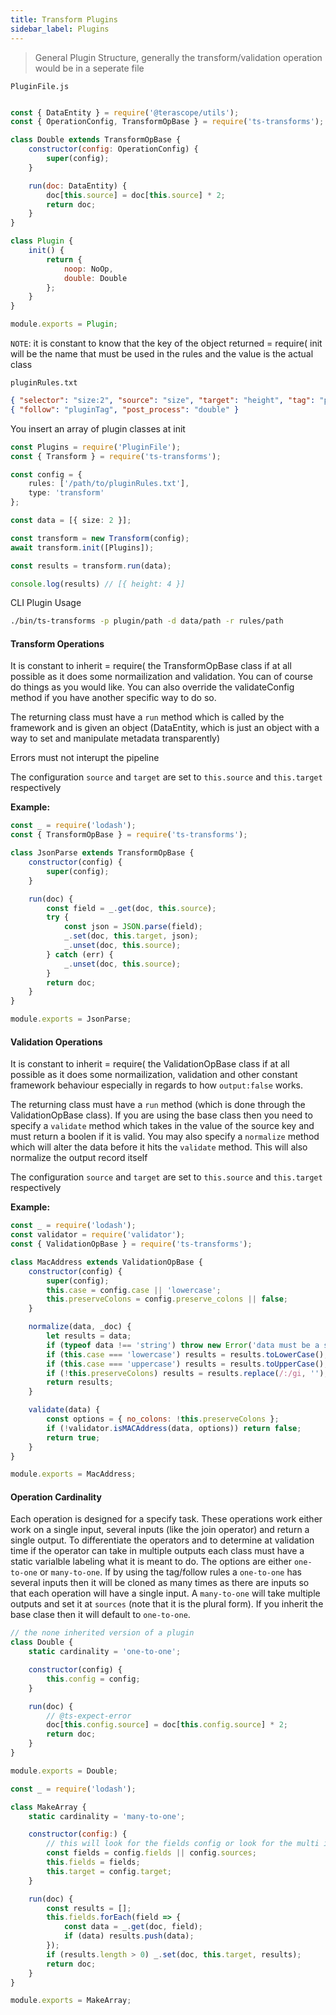 ```yaml
---
title: Transform Plugins
sidebar_label: Plugins
---
```


> General Plugin Structure, generally the transform/validation operation would be in a seperate file

`PluginFile.js`

```js

const { DataEntity } = require('@terascope/utils');
const { OperationConfig, TransformOpBase } = require('ts-transforms');

class Double extends TransformOpBase {
    constructor(config: OperationConfig) {
        super(config);
    }

    run(doc: DataEntity) {
        doc[this.source] = doc[this.source] * 2;
        return doc;
    }
}

class Plugin {
    init() {
        return {
            noop: NoOp,
            double: Double
        };
    }
}

module.exports = Plugin;
```

`NOTE`: it is constant to know that the key of the object returned  = require( init will be the name that must be used in the rules and the value is the actual class

`pluginRules.txt`

```json
{ "selector": "size:2", "source": "size", "target": "height", "tag": "pluginTag" }
{ "follow": "pluginTag", "post_process": "double" }
```

You insert an array of plugin classes at init

```ts
const Plugins = require('PluginFile');
const { Transform } = require('ts-transforms');

const config = {
    rules: ['/path/to/pluginRules.txt'],
    type: 'transform'
};

const data = [{ size: 2 }];

const transform = new Transform(config);
await transform.init([Plugins]);

const results = transform.run(data);

console.log(results) // [{ height: 4 }]
```

CLI Plugin Usage
```bash
./bin/ts-transforms -p plugin/path -d data/path -r rules/path
```


#### Transform Operations

It is constant to inherit  = require( the TransformOpBase class if at all possible as it does some normailization and validation. You can of course do things as you would like. You can also override the validateConfig method if you have another specific way to do so.

The returning class must have a `run` method which is called by the framework and is given an object (DataEntity, which is just an object with a way to set and manipulate metadata transparently)

Errors must not interupt the pipeline

The configuration `source` and `target` are set to `this.source` and `this.target` respectively

**Example:**

```js
const _ = require('lodash');
const { TransformOpBase } = require('ts-transforms');

class JsonParse extends TransformOpBase {
    constructor(config) {
        super(config);
    }

    run(doc) {
        const field = _.get(doc, this.source);
        try {
            const json = JSON.parse(field);
            _.set(doc, this.target, json);
            _.unset(doc, this.source);
        } catch (err) {
            _.unset(doc, this.source);
        }
        return doc;
    }
}

module.exports = JsonParse;

```

#### Validation Operations

It is constant to inherit  = require( the ValidationOpBase class if at all possible as it does some normailization, validation and other constant framework behaviour especially in regards to how `output:false` works.

The returning class must have a `run` method (which is done through the ValidationOpBase class). If you are using the base class then you need to specify a `validate` method which takes in the value of the source key and must return a boolen if it is valid. You may also specify a `normalize` method which will alter the data before it hits the `validate` method. This will also normalize the output record itself

The configuration `source` and `target` are set to `this.source` and `this.target` respectively

**Example:**

```js
const _ = require('lodash');
const validator = require('validator');
const { ValidationOpBase } = require('ts-transforms');

class MacAddress extends ValidationOpBase {
    constructor(config) {
        super(config);
        this.case = config.case || 'lowercase';
        this.preserveColons = config.preserve_colons || false;
    }

    normalize(data, _doc) {
        let results = data;
        if (typeof data !== 'string') throw new Error('data must be a string');
        if (this.case === 'lowercase') results = results.toLowerCase();
        if (this.case === 'uppercase') results = results.toUpperCase();
        if (!this.preserveColons) results = results.replace(/:/gi, '');
        return results;
    }

    validate(data) {
        const options = { no_colons: !this.preserveColons };
        if (!validator.isMACAddress(data, options)) return false;
        return true;
    }
}

module.exports = MacAddress;
```

#### Operation Cardinality

Each operation is designed for a specify task. These operations work either work on a single input, several inputs (like the join operator) and return a single output. To differentiate the operators and to determine at validation time if the operator can take in multiple outputs each class must have a static varialble labeling what it is meant to do. The options are either `one-to-one` or `many-to-one`. If by using the tag/follow rules a `one-to-one` has several inputs then it will be cloned as many times as there are inputs so that each operation will have a single input. A `many-to-one` will take multiple outputs and set it at `sources` (note that it is the plural form). If you inherit the base clase then it will default to `one-to-one`.

```js
// the none inherited version of a plugin
class Double {
    static cardinality = 'one-to-one';

    constructor(config) {
        this.config = config;
    }

    run(doc) {
        // @ts-expect-error
        doc[this.config.source] = doc[this.config.source] * 2;
        return doc;
    }
}

module.exports = Double;
```

``` js
const _ = require('lodash');

class MakeArray {
    static cardinality = 'many-to-one';

    constructor(config:) {
        // this will look for the fields config or look for the multi input located at sources
        const fields = config.fields || config.sources;
        this.fields = fields;
        this.target = config.target;
    }

    run(doc) {
        const results = [];
        this.fields.forEach(field => {
            const data = _.get(doc, field);
            if (data) results.push(data);
        });
        if (results.length > 0) _.set(doc, this.target, results);
        return doc;
    }
}

module.exports = MakeArray;
```
